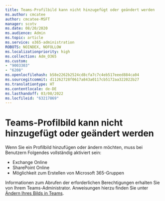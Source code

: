 ```yaml
---
title: Teams-Profilbild kann nicht hinzugefügt oder geändert werden
ms.author: cmcatee
author: cmcatee-MSFT
manager: scotv
ms.date: 08/20/2020
ms.audience: Admin
ms.topic: article
ms.service: o365-administration
ROBOTS: NOINDEX, NOFOLLOW
ms.localizationpriority: high
ms.collection: Adm_O365
ms.custom:
- "9003303"
- "6208"
ms.openlocfilehash: b58e2262b2524cd8cfa7c7c4eb517eeed884ca04
ms.sourcegitcommit: d11262728f0617a843a0117cb5172aa322022b27
ms.translationtype: HT
ms.contentlocale: de-DE
ms.lasthandoff: 03/08/2022
ms.locfileid: "63217869"
---
```

# <a name="cant-add-or-change-teams-profile-picture"></a>Teams-Profilbild kann nicht hinzugefügt oder geändert werden

Wenn Sie ein Profilbild hinzufügen oder ändern möchten, muss bei Benutzern Folgendes vollständig aktiviert sein:

- Exchange Online
- SharePoint Online
- Möglichkeit zum Erstellen von Microsoft 365-Gruppen

Informationen zum Abrufen der erforderlichen Berechtigungen erhalten Sie von Ihrem Teams-Administrator. Anweisungen hierzu finden Sie unter [Ändern Ihres Bilds in Teams](https://support.microsoft.com/office/change-your-picture-in-teams-7a711943-9248-420e-b814-c071aa8d9b9c).
